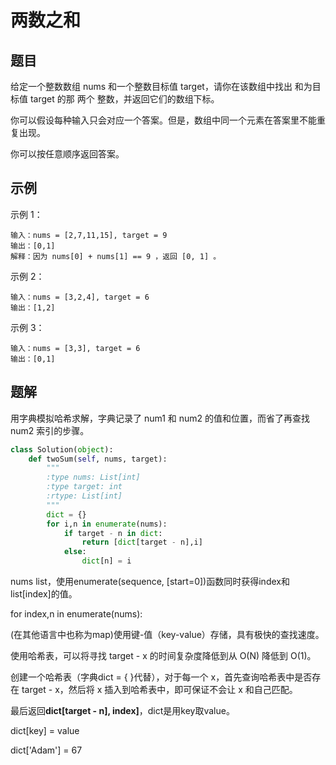 # 两数之和

## 题目

给定一个整数数组 nums 和一个整数目标值 target，请你在该数组中找出 和为目标值 target  的那 两个 整数，并返回它们的数组下标。

你可以假设每种输入只会对应一个答案。但是，数组中同一个元素在答案里不能重复出现。

你可以按任意顺序返回答案。

## 示例

示例 1：

```
输入：nums = [2,7,11,15], target = 9
输出：[0,1]
解释：因为 nums[0] + nums[1] == 9 ，返回 [0, 1] 。
```

示例 2：
```
输入：nums = [3,2,4], target = 6
输出：[1,2]
```

示例 3：
```
输入：nums = [3,3], target = 6
输出：[0,1]
```

## 题解

用字典模拟哈希求解，字典记录了 num1 和 num2 的值和位置，而省了再查找 num2 索引的步骤。

```python
class Solution(object):
    def twoSum(self, nums, target):
        """
        :type nums: List[int]
        :type target: int
        :rtype: List[int]
        """
        dict = {}
        for i,n in enumerate(nums):
            if target - n in dict:
                return [dict[target - n],i]
            else:
                dict[n] = i
```
nums list，使用enumerate(sequence, [start=0])函数同时获得index和list[index]的值。

for index,n in enumerate(nums):

(在其他语言中也称为map)使用键-值（key-value）存储，具有极快的查找速度。

使用哈希表，可以将寻找 target - x 的时间复杂度降低到从 O(N) 降低到 O(1)。

创建一个哈希表（字典dict = { }代替），对于每一个 x，首先查询哈希表中是否存在 target - x，然后将 x 插入到哈希表中，即可保证不会让 x 和自己匹配。

最后返回**dict[target - n], index]**，dict是用key取value。

dict[key] = value

dict['Adam'] = 67